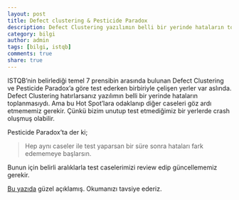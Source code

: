 ```yaml
---
layout: post
title: Defect clustering & Pesticide Paradox
description: Defect Clustering yazılımın belli bir yerinde hataların toplanmasıdır.
category: bilgi
author: admin
tags: [bilgi, istqb]
comments: true
share: true
---
```

ISTQB’nin belirlediği temel 7 prensibin arasında bulunan Defect Clustering ve Pesticide Paradox’a göre test ederken birbiriyle çelişen yerler var aslında. Defect Clustering hatırlarsanız yazılımın belli bir yerinde hataların toplanmasıydı. Ama bu Hot Spot’lara odaklanıp diğer caseleri göz ardı etmememiz gerekir. Çünkü bizim unutup test etmediğimiz bir yerlerde crash oluşmuş olabilir.

Pesticide Paradox’ta der ki;

> Hep aynı caseler ile test yaparsan bir süre sonra hataları fark edememeye başlarsın.

Bunun için belirli aralıklarla test caselerimizi review edip güncellememiz gerekir.

[Bu yazıda](http://www.softwaretestingclub.com/profiles/blogs/defect-clustering-pesticide-paradox) güzel açıklamış. Okumanızı tavsiye ederiz.